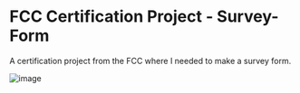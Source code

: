 # FCC Certification Project - Survey-Form

A certification project from the FCC where I needed to make a survey form. 

![image](https://github.com/LazyRedCat/FCC-Certification-Project---Survey-Form/assets/143682146/5db868a6-68f7-417e-bf10-cece2960fda0)
